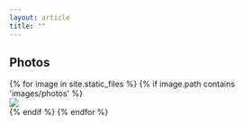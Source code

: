 ```yaml
---
layout: article
title: ""
---
```


## Photos

<div class="article-list grid grid--sm grid--p-3">
    {% for image in site.static_files %}
        {% if image.path contains 'images/photos' %}
          <div class="cell cell--4 cell--md-4 cell--lg-3">
              <a href="{{ image.path }}" target="_blank" style="text-decoration: none;">
                  <div class="card card--clickable card--xl">
                    <div class="card__image">
                      <img class="image" src="{{ site.baseurl }} {{ image.path }}"/>
                    </div>
                  </div>
              </a>
          </div>
        {% endif %}
    {% endfor %}
</div>

